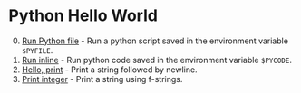 # Python Hello World

0. [Run Python file](0-run) - Run a python script saved in the environment
  variable `$PYFILE`.
1. [Run inline](1-run_inline) - Run python code saved in the environment
   variable `$PYCODE`.
2. [Hello, print](2-print.py) - Print a string followed by newline.
3. [Print integer](3-print_number.py) - Print a string using f-strings.
